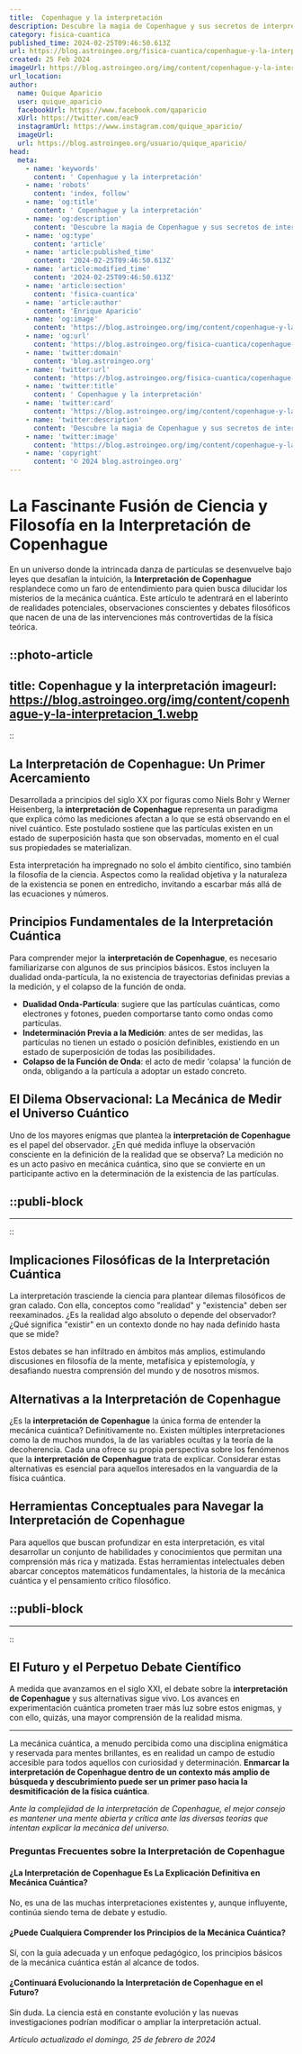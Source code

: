 ```yaml
---
title:  Copenhague y la interpretación
description: Descubre la magia de Copenhague y sus secretos de interpretación cultural. Explora una ciudad donde la historia y modernidad se entrelazan.
category: fisica-cuantica
published_time: 2024-02-25T09:46:50.613Z
url: https://blog.astroingeo.org/fisica-cuantica/copenhague-y-la-interpretacion
created: 25 Feb 2024
imageUrl: https://blog.astroingeo.org/img/content/copenhague-y-la-interpretacion_1.webp
url_location:
author:
  name: Quique Aparicio
  user: quique_aparicio
  facebookUrl: https://www.facebook.com/qaparicio
  xUrl: https://twitter.com/eac9
  instagramUrl: https://www.instagram.com/quique_aparicio/
  imageUrl: 
  url: https://blog.astroingeo.org/usuario/quique_aparicio/
head:
  meta:
    - name: 'keywords'
      content: ' Copenhague y la interpretación'
    - name: 'robots'
      content: 'index, follow'
    - name: 'og:title'
      content: ' Copenhague y la interpretación'
    - name: 'og:description'
      content: 'Descubre la magia de Copenhague y sus secretos de interpretación cultural. Explora una ciudad donde la historia y modernidad se entrelazan.'
    - name: 'og:type'
      content: 'article'
    - name: 'article:published_time'
      content: '2024-02-25T09:46:50.613Z'
    - name: 'article:modified_time'
      content: '2024-02-25T09:46:50.613Z'
    - name: 'article:section'
      content: 'fisica-cuantica'
    - name: 'article:author'
      content: 'Enrique Aparicio'
    - name: 'og:image'
      content: 'https://blog.astroingeo.org/img/content/copenhague-y-la-interpretacion_1.webp'
    - name: 'og:url'
      content: 'https://blog.astroingeo.org/fisica-cuantica/copenhague-y-la-interpretacion'
    - name: 'twitter:domain'
      content: 'blog.astroingeo.org'
    - name: 'twitter:url'
      content: 'https://blog.astroingeo.org/fisica-cuantica/copenhague-y-la-interpretacion'
    - name: 'twitter:title'
      content: ' Copenhague y la interpretación'
    - name: 'twitter:card'
      content: 'https://blog.astroingeo.org/img/content/copenhague-y-la-interpretacion_1.webp'
    - name: 'twitter:description'
      content: 'Descubre la magia de Copenhague y sus secretos de interpretación cultural. Explora una ciudad donde la historia y modernidad se entrelazan.'
    - name: 'twitter:image'
      content: 'https://blog.astroingeo.org/img/content/copenhague-y-la-interpretacion_1.webp'
    - name: 'copyright'
      content: '© 2024 blog.astroingeo.org'
---
```

# La Fascinante Fusión de Ciencia y Filosofía en la Interpretación de Copenhague

En un universo donde la intrincada danza de partículas se desenvuelve bajo leyes que desafían la intuición, la **Interpretación de Copenhague** resplandece como un faro de entendimiento para quien busca dilucidar los misterios de la mecánica cuántica. Este artículo te adentrará en el laberinto de realidades potenciales, observaciones conscientes y debates filosóficos que nacen de una de las intervenciones más controvertidas de la física teórica.


::photo-article
---
title:  Copenhague y la interpretación
imageurl: https://blog.astroingeo.org/img/content/copenhague-y-la-interpretacion_1.webp
---
::


## La Interpretación de Copenhague: Un Primer Acercamiento

Desarrollada a principios del siglo XX por figuras como Niels Bohr y Werner Heisenberg, la **interpretación de Copenhague** representa un paradigma que explica cómo las mediciones afectan a lo que se está observando en el nivel cuántico. Este postulado sostiene que las partículas existen en un estado de superposición hasta que son observadas, momento en el cual sus propiedades se materializan.

Esta interpretación ha impregnado no solo el ámbito científico, sino también la filosofía de la ciencia. Aspectos como la realidad objetiva y la naturaleza de la existencia se ponen en entredicho, invitando a escarbar más allá de las ecuaciones y números.

## Principios Fundamentales de la Interpretación Cuántica

Para comprender mejor la **interpretación de Copenhague**, es necesario familiarizarse con algunos de sus principios básicos. Estos incluyen la dualidad onda-partícula, la no existencia de trayectorias definidas previas a la medición, y el colapso de la función de onda.

- **Dualidad Onda-Partícula**: sugiere que las partículas cuánticas, como electrones y fotones, pueden comportarse tanto como ondas como partículas.
- **Indeterminación Previa a la Medición**: antes de ser medidas, las partículas no tienen un estado o posición definibles, existiendo en un estado de superposición de todas las posibilidades.
- **Colapso de la Función de Onda**: el acto de medir 'colapsa' la función de onda, obligando a la partícula a adoptar un estado concreto.

## El Dilema Observacional: La Mecánica de Medir el Universo Cuántico

Uno de los mayores enigmas que plantea la **interpretación de Copenhague** es el papel del observador. ¿En qué medida influye la observación consciente en la definición de la realidad que se observa? La medición no es un acto pasivo en mecánica cuántica, sino que se convierte en un participante activo en la determinación de la existencia de las partículas.


  ::publi-block
  ---
  ---
  ::
  
  
## Implicaciones Filosóficas de la Interpretación Cuántica

La interpretación trasciende la ciencia para plantear dilemas filosóficos de gran calado. Con ella, conceptos como "realidad" y "existencia" deben ser reexaminados. ¿Es la realidad algo absoluto o depende del observador? ¿Qué significa "existir" en un contexto donde no hay nada definido hasta que se mide?

Estos debates se han infiltrado en ámbitos más amplios, estimulando discusiones en filosofía de la mente, metafísica y epistemología, y desafiando nuestra comprensión del mundo y de nosotros mismos.

## Alternativas a la Interpretación de Copenhague

¿Es la **interpretación de Copenhague** la única forma de entender la mecánica cuántica? Definitivamente no. Existen múltiples interpretaciones como la de muchos mundos, la de las variables ocultas y la teoría de la decoherencia. Cada una ofrece su propia perspectiva sobre los fenómenos que la **interpretación de Copenhague** trata de explicar. Considerar estas alternativas es esencial para aquellos interesados en la vanguardia de la física cuántica.

## Herramientas Conceptuales para Navegar la Interpretación de Copenhague

Para aquellos que buscan profundizar en esta interpretación, es vital desarrollar un conjunto de habilidades y conocimientos que permitan una comprensión más rica y matizada. Estas herramientas intelectuales deben abarcar conceptos matemáticos fundamentales, la historia de la mecánica cuántica y el pensamiento crítico filosófico.


  ::publi-block
  ---
  ---
  ::
  
  
## El Futuro y el Perpetuo Debate Científico

A medida que avanzamos en el siglo XXI, el debate sobre la **interpretación de Copenhague** y sus alternativas sigue vivo. Los avances en experimentación cuántica prometen traer más luz sobre estos enigmas, y con ello, quizás, una mayor comprensión de la realidad misma.

---

La mecánica cuántica, a menudo percibida como una disciplina enigmática y reservada para mentes brillantes, es en realidad un campo de estudio accesible para todos aquellos con curiosidad y determinación. **Enmarcar la interpretación de Copenhague dentro de un contexto más amplio de búsqueda y descubrimiento puede ser un primer paso hacia la desmitificación de la física cuántica**.

*Ante la complejidad de la interpretación de Copenhague, el mejor consejo es mantener una mente abierta y crítica ante las diversas teorías que intentan explicar la mecánica del universo.*

### Preguntas Frecuentes sobre la Interpretación de Copenhague

#### ¿La Interpretación de Copenhague Es La Explicación Definitiva en Mecánica Cuántica?
No, es una de las muchas interpretaciones existentes y, aunque influyente, continúa siendo tema de debate y estudio.

#### ¿Puede Cualquiera Comprender los Principios de la Mecánica Cuántica?
Sí, con la guía adecuada y un enfoque pedagógico, los principios básicos de la mecánica cuántica están al alcance de todos.

#### ¿Continuará Evolucionando la Interpretación de Copenhague en el Futuro?
Sin duda. La ciencia está en constante evolución y las nuevas investigaciones podrían modificar o ampliar la interpretación actual.

_Artículo actualizado el domingo, 25 de febrero de 2024_